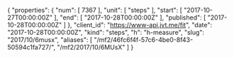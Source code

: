 {
  "properties": {
    "num": [
      7367
    ],
    "unit": [
      "steps"
    ],
    "start": [
      "2017-10-27T00:00:00Z"
    ],
    "end": [
      "2017-10-28T00:00:00Z"
    ],
    "published": [
      "2017-10-28T00:00:00Z"
    ]
  },
  "client_id": "https://www-api.jvt.me/fit",
  "date": "2017-10-28T00:00:00Z",
  "kind": "steps",
  "h": "h-measure",
  "slug": "2017/10/6musx",
  "aliases": [
    "/mf2/46fc6f4f-57c6-4be0-8f43-50594c1fa727/",
    "/mf2/2017/10/6MUsX"
  ]
}
